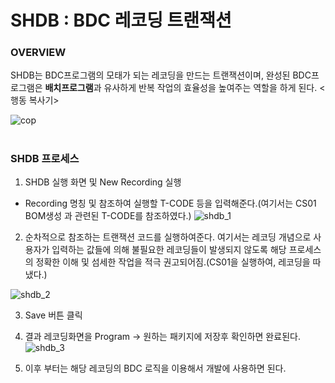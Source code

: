 # SHDB : BDC 레코딩 트랜잭션
####
### OVERVIEW

SHDB는 BDC프로그램의 모태가 되는 레코딩을 만드는 트랜잭션이며, 완성된 BDC프로그램은 **배치프로그램**과 유사하게 반복 작업의 효율성을 높여주는 역할을 하게 된다.
<행동 복사기>

![cop](https://user-images.githubusercontent.com/44318904/50592192-6ada6a80-0ed6-11e9-8f4e-a1d49e12ff03.jpg)

#
### SHDB 프로세스
1. SHDB 실행 화면 및 New Recording 실행
- Recording 명칭 및 참조하여 실행할 T-CODE 등을 입력해준다.(여기서는 CS01 BOM생성 과 관련된 T-CODE를 참조하였다.)
![shdb_1](https://user-images.githubusercontent.com/44318904/50592061-d7089e80-0ed5-11e9-85b9-01351d9accfd.PNG)


2. 순차적으로 참조하는 트랜잭션 코드를 실행하여준다. 여기서는 레코딩 개념으로 사용자가 입력하는 값들에 의해 불필요한 레코딩들이 발생되지 않도록 해당 프로세스의 정확한 이해 및 섬세한 작업을 적극 권고되어짐.(CS01을 실행하여, 레코딩을 따냈다.)

![shdb_2](https://user-images.githubusercontent.com/44318904/50592062-d7089e80-0ed5-11e9-9ac5-c84feb91299c.PNG)


3.  Save 버튼 클릭
4.  결과 레코딩화면을  Program -> 원하는 패키지에 저장후 확인하면 완료된다.
![shdb_3](https://user-images.githubusercontent.com/44318904/50592058-d6700800-0ed5-11e9-8af5-02f6d1f6567d.PNG)


5. 이후 부터는 해당 레코딩의 BDC 로직을 이용해서 개발에 사용하면 된다.



